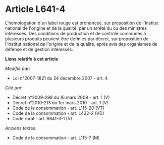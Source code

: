 # Article L641-4

L'homologation d'un label rouge est prononcée, sur proposition de l'Institut national de l'origine et de la qualité, par un
arrêté du ou des ministres intéressés. Des conditions de production et de contrôle communes à plusieurs produits peuvent être
définies par décret, sur proposition de l'Institut national de l'origine et de la qualité, après avis des organismes de
défense et de gestion intéressés.

**Liens relatifs à cet article**

_Modifié par_:

  - Loi n°2007-1821 du 24 décembre 2007 - art. 4

_Cité par_:

  - Décret n°2009-298 du 16 mars 2009 - art. 1 (V)
  - Décret n°2010-213 du 1er mars 2010 - art. 1 (V)
  - Code de la consommation - art. L115-20 (VT)
  - Code de la consommation - art. L432-2 (VD)
  - Code rural - art. R641-3-1 (V)

_Anciens textes_:

  - Code de la consommation - art. L115-7 (M)
